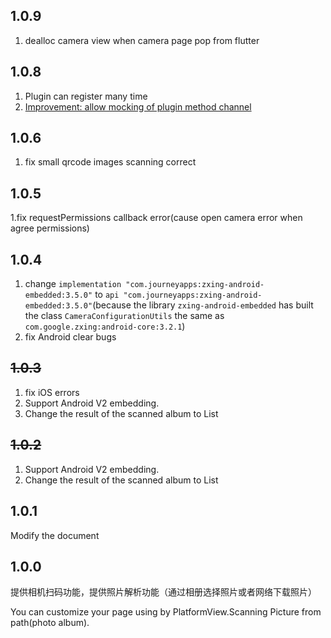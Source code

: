 ## 1.0.9
1. dealloc camera view when camera page pop from flutter
## 1.0.8

1. Plugin can register many time
2. [Improvement: allow mocking of plugin method channel](https://github.com/xuzhongpeng/qrcode_flutter/pull/4)

## 1.0.6

1. fix small qrcode images scanning correct

## 1.0.5

1.fix requestPermissions callback error(cause open camera error when agree permissions)

## 1.0.4

1. change `implementation "com.journeyapps:zxing-android-embedded:3.5.0"` to `api "com.journeyapps:zxing-android-embedded:3.5.0"`(because the library `zxing-android-embedded` has built the class `CameraConfigurationUtils` the same as `com.google.zxing:android-core:3.2.1`)
2. fix Android clear bugs

## ~~1.0.3~~

1. fix iOS errors
2. Support Android V2 embedding.
3. Change the result of the scanned album to List

## ~~1.0.2~~

1. Support Android V2 embedding.
2. Change the result of the scanned album to List


## 1.0.1

Modify the document

## 1.0.0

提供相机扫码功能，提供照片解析功能（通过相册选择照片或者网络下载照片）

You can customize your page using by PlatformView.Scanning Picture from path(photo album).


